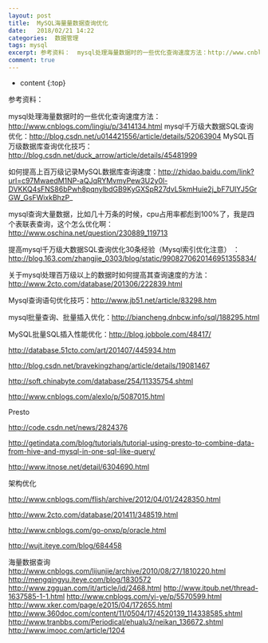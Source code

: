 ```yaml
---
layout: post
title:  MySQL海量量数据查询优化
date:   2018/02/21 14:22
categories:  数据管理
tags: mysql 
excerpt: 参考资料：  mysql处理海量数据时的一些优化查询速度方法：http://www.cnblogs.com/lingiu/p/3414134.html mysql千万级大数据SQL查询优化：http://blog.csdn.net/u014421556/article/details/52063904 MySQL百万级数据库查询优化技巧：http://blog.csdn.net/duck_arro
comment: true
---
```

* content
{:top}

参考资料：

mysql处理海量数据时的一些优化查询速度方法：http://www.cnblogs.com/lingiu/p/3414134.html
mysql千万级大数据SQL查询优化：http://blog.csdn.net/u014421556/article/details/52063904
MySQL百万级数据库查询优化技巧：http://blog.csdn.net/duck_arrow/article/details/45481999

如何提高上百万级记录MySQL数据库查询速度：http://zhidao.baidu.com/link?url=c97MwaedM1NP-aQJqRYMvmyPew3U2y0l-DVKKQ4sFNS86bPwh8pqnylbdGB9KyGXSpR27dvL5kmHuie2j_bF7UIYJ5GrGW_GsFWixkBhzP_

mysql查询大量数据，比如几十万条的时候，cpu占用率都彪到100%了，我是四个表联表查询，这个怎么优化啊：http://www.oschina.net/question/230889_119713

提高mysql千万级大数据SQL查询优化30条经验（Mysql索引优化注意）  ：http://blog.163.com/zhangjie_0303/blog/static/9908270620146951355834/

关于mysql处理百万级以上的数据时如何提高其查询速度的方法：http://www.2cto.com/database/201306/222839.html

Mysql查询语句优化技巧：http://www.jb51.net/article/83298.htm

mysql批量查询、批量插入优化：http://biancheng.dnbcw.info/sql/188295.html

MySQL批量SQL插入性能优化：http://blog.jobbole.com/48417/

http://database.51cto.com/art/201407/445934.htm

http://blog.csdn.net/bravekingzhang/article/details/19081467

http://soft.chinabyte.com/database/254/11335754.shtml

http://www.cnblogs.com/alexlo/p/5087015.html

Presto

http://code.csdn.net/news/2824376

http://getindata.com/blog/tutorials/tutorial-using-presto-to-combine-data-from-hive-and-mysql-in-one-sql-like-query/

http://www.itnose.net/detail/6304690.html

架构优化

http://www.cnblogs.com/flish/archive/2012/04/01/2428350.html

http://www.2cto.com/database/201411/348519.html

http://www.cnblogs.com/go-onxp/p/oracle.html

http://wujt.iteye.com/blog/684458

海量数据查询
http://www.cnblogs.com/lijunjie/archive/2010/08/27/1810220.html
http://mengqingyu.iteye.com/blog/1830572
http://www.zgguan.com/it/article/id/2468.html
http://www.itpub.net/thread-1637585-1-1.html
http://www.cnblogs.com/yi-ye/p/5570599.html
http://www.xker.com/page/e2015/04/172655.html
http://www.360doc.com/content/11/0504/17/4520139_114338585.shtml
http://www.tranbbs.com/Periodical/ehualu3/neikan_136672.shtml
http://www.imooc.com/article/1204
    